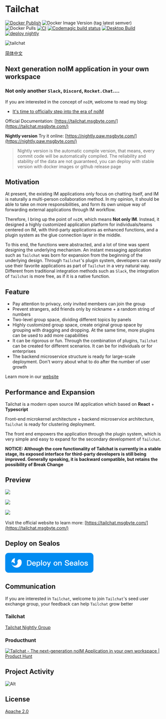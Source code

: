 # Tailchat

[![Docker Publish](https://github.com/msgbyte/tailchat/actions/workflows/docker-publish.yml/badge.svg)](https://github.com/msgbyte/tailchat/actions/workflows/docker-publish.yml)
![Docker Image Version (tag latest semver)](https://img.shields.io/docker/v/moonrailgun/tailchat/latest)
![Docker Pulls](https://img.shields.io/docker/pulls/moonrailgun/tailchat)
[![CI](https://github.com/msgbyte/tailchat/actions/workflows/ci.yaml/badge.svg)](https://github.com/msgbyte/tailchat/actions/workflows/ci.yaml)
[![Codemagic build status](https://api.codemagic.io/apps/63e27be62b9d4ca848b5491d/android/status_badge.svg)](https://codemagic.io/apps/63e27be62b9d4ca848b5491d/android/latest_build)
[![Desktop Build](https://github.com/msgbyte/tailchat/actions/workflows/desktop-build.yml/badge.svg)](https://github.com/msgbyte/tailchat/actions/workflows/desktop-build.yml)
[![deploy nightly](https://github.com/msgbyte/tailchat/actions/workflows/vercel-nightly.yml/badge.svg)](https://github.com/msgbyte/tailchat/actions/workflows/vercel-nightly.yml)

![tailchat](https://socialify.git.ci/msgbyte/tailchat/image?description=1&font=Inter&forks=1&issues=1&language=1&logo=https%3A%2F%2Favatars.githubusercontent.com%2Fu%2F86033898%3Fs%3D200%26v%3D4&name=1&owner=1&pattern=Circuit%20Board&stargazers=1&theme=Light)

[简体中文](./README.zh.md)

## Next generation noIM application in your own workspace

### Not only another `Slack`, `Discord`, `Rocket.Chat`....

If you are interested in the concept of `noIM`, welcome to read my blog:
- [It's time to officially step into the era of noIM](https://tailchat.msgbyte.com/blog/2023/03/01/the-era-of-noIM)

Official Documentation: [https://tailchat.msgbyte.com/](https://tailchat.msgbyte.com/)

**Nightly version** Try it online: [https://nightly.paw.msgbyte.com/](https://nightly.paw.msgbyte.com/)

> Nightly version is the automatic compile version, that means, every commit code will be automatically compiled.
> The reliability and stability of the data are not guaranteed, you can deploy with stable version with docker images or github release page

## Motivation

At present, the existing IM applications only focus on chatting itself, and IM is naturally a multi-person collaboration method. In my opinion, it should be able to take on more responsibilities, and form its own unique way of forwarding external applications through IM workflow.

Therefore, I bring up the point of `noIM`, which means **Not only IM**. Instead, it designed a highly customized application platform for individuals/teams centered on IM, with third-party applications as enhanced functions, and a plugin system as the glue connection layer in the middle.

To this end, the functions were abstracted, and a lot of time was spent designing the underlying mechanism. An instant messaging application such as `Tailchat` was born for expansion from the beginning of the underlying design. Through `Tailchat`'s plugin system, developers can easily use their favorite applications as part of `Tailchat` in a very natural way. Different from traditional integration methods such as `Slack`, the integration of `Tailchat` is more free, as if it is a native function.

## Feature

- Pay attention to privacy, only invited members can join the group
- Prevent strangers, add friends only by nickname + a random string of numbers
- Two-level group space, dividing different topics by panels
- Highly customized group space, create original group space by grouping with dragging and dropping. At the same time, more plugins can be used to add more capabilities
- It can be rigorous or fun. Through the combination of plugins, `Tailchat` can be created for different scenarios. It can be for individuals or for enterprises
- The backend microservice structure is ready for large-scale deployment. Don't worry about what to do after the number of user growth

Learn more in our [website](https://tailchat.msgbyte.com/)

## Performance and Expansion

Tailchat is a modern open source IM application which based on **React** + **Typescript**

Front-end microkernel architecture + backend microservice architecture, `Tailchat` is ready for clustering deployment.

The front end empowers the application through the plugin system, which is very simple and easy to expand for the secondary development of `Tailchat`.

**NOTICE: Although the core functionality of Tailchat is currently in a stable stage, its exposed interface for third-party developers is still being improved. Generally speaking, it is backward compatible, but retains the possibility of Break Change**

## Preview

![](./website/static/img/intro/hello.png)

![](./website/static/img/intro/plugins.png)

![](./website/static/img/intro/roles.png)

Visit the official website to learn more: [https://tailchat.msgbyte.com/](https://tailchat.msgbyte.com/)

## Deploy on Sealos

[![Deploy on Sealos](https://raw.githubusercontent.com/labring-actions/templates/main/Deploy-on-Sealos.svg)](https://cloud.sealos.io/?openapp=system-template%3FtemplateName%3Dtailchat)

## Communication

If you are interested in `Tailchat`, welcome to join `Tailchat`'s seed user exchange group, your feedback can help `Tailchat` grow better

### Tailchat

[Tailchat Nightly Group](https://nightly.paw.msgbyte.com/invite/8Jfm1dWb)

### Producthunt

<a href="https://www.producthunt.com/posts/tailchat?utm_source=badge-featured&utm_medium=badge&utm_souce=badge-tailchat" target="_blank">
<img src="https://api.producthunt.com/widgets/embed-image/v1/featured.svg?post_id=382080&theme=light" alt="Tailchat - The&#0032;next&#0045;generation&#0032;noIM&#0032;Application&#0032;in&#0032;your&#0032;own&#0032;workspace | Product Hunt" style="width: 250px; height: 54px;" width="250" height="54" />
</a>

## Project Activity

![Alt](https://repobeats.axiom.co/api/embed/b85cb500d902e0ad0cecb582557c006d8b663a01.svg "Repobeats analytics image")

## License

[Apache 2.0](./LICENSE)
